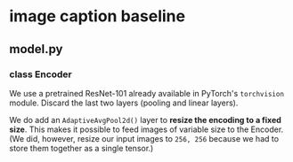 # image caption baseline

## model.py 

### class **Encoder** 

We use a pretrained ResNet-101 already available in PyTorch's `torchvision` module. Discard the last two layers (pooling and linear layers). 

We do add an `AdaptiveAvgPool2d()` layer to **resize the encoding to a fixed size**. This makes it possible to feed images of variable size to the Encoder. (We did, however, resize our input images to `256, 256` because we had to store them together as a single tensor.)
